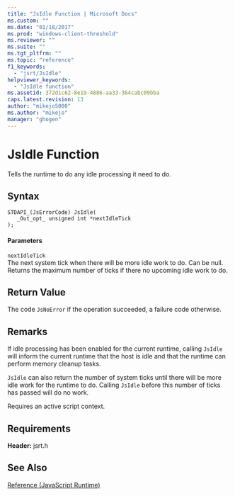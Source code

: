 ```yaml
---
title: "JsIdle Function | Microsoft Docs"
ms.custom: ""
ms.date: "01/18/2017"
ms.prod: "windows-client-threshold"
ms.reviewer: ""
ms.suite: ""
ms.tgt_pltfrm: ""
ms.topic: "reference"
f1_keywords: 
  - "jsrt/JsIdle"
helpviewer_keywords: 
  - "JsIdle function"
ms.assetid: 372d1c62-8e19-4886-aa33-364cabc09bba
caps.latest.revision: 13
author: "mikejo5000"
ms.author: "mikejo"
manager: "ghogen"
---
```

# JsIdle Function
Tells the runtime to do any idle processing it need to do.  
  
## Syntax  
  
```  
STDAPI_(JsErrorCode) JsIdle(  
   _Out_opt_ unsigned int *nextIdleTick  
);  
```  
  
#### Parameters  
 `nextIdleTick`  
 The next system tick when there will be more idle work to do. Can be null. Returns the maximum number of ticks if there no upcoming idle work to do.  
  
## Return Value  
 The code `JsNoError` if the operation succeeded, a failure code otherwise.  
  
## Remarks  
 If idle processing has been enabled for the current runtime, calling `JsIdle` will inform the current runtime that the host is idle and that the runtime can perform memory cleanup tasks.  
  
 `JsIdle` can also return the number of system ticks until there will be more idle work for the runtime to do. Calling `JsIdle` before this number of ticks has passed will do no work.  
  
 Requires an active script context.  
  
## Requirements  
 **Header:** jsrt.h  
  
## See Also  
 [Reference (JavaScript Runtime)](../chakra-hosting/reference-javascript-runtime.md)